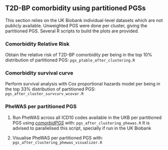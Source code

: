 ## T2D-BP comorbidity using partitioned PGSs

This section relies on the UK Biobank individual-level datasets which are not publicly available. Unweighted PGS were done per cluster, giving the partitioned PGS. Several R scripts to build the plots are provided.

### Comorbidity Relative Risk 

Obtain the relative risk of T2D-BP comorbidity per being in the top 10% distribution of partitioned PGS: `pgs_ptable_after_clustering.R`


### Comorbidity survival curve 

Perform survival analysis with Cox proportional hazards model per being in the top 33% distribution of partitioned PGS: `pgs_after_cluster_survcurv_wcovar.R` 


### PheWAS per partitioned PGS 

1. Run PheWAS across all ICD10 codes available in the UKB per partitioned PGS using [_comorbidPGS_](https://github.com/VP-biostat/comorbidPGS) with: `pgs_after_clustering_phewas.R`
It is advised to parallelised this script, specially if run in the UK Biobank

2. Visualise PheWAS per partitioned PGS with: `pgs_after_clustering_phewas_visualizer.R`
